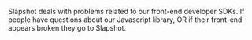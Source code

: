 Slapshot deals with problems related to our front-end developer SDKs. If people
have questions about our Javascript library, OR if their front-end appears
broken they go to Slapshot.
